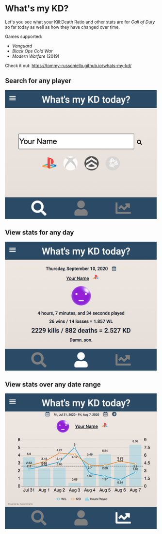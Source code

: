 # What's my KD?

Let's you see what your Kill:Death Ratio and other stats are for _Call of Duty_ so far today as well as how they have changed over time.

Games supported:
- _Vanguard_
- _Black Ops Cold War_
- _Modern Warfare_ (2019)

Check it out: https://tommy-russoniello.github.io/whats-my-kd/

## Search for any player
<img alt="search bar" src="https://github.com/tommy-russoniello/whats-my-kd/blob/master/images/documentation/search.png" width="500">

## View stats for any day
<img alt="stats for a day" src="https://github.com/tommy-russoniello/whats-my-kd/blob/master/images/documentation/today.png" width="500">

## View stats over any date range
<img alt="stats over time" src="https://github.com/tommy-russoniello/whats-my-kd/blob/master/images/documentation/history.png" width="500">
